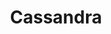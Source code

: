---
draft: false
title: Cassandra
content:
  id: cassandra
  name: Cassandra
  website: https://cassandra.apache.org/_/index.html
  short_description: Open Source NoSQL Database
---
